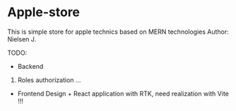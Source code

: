 # Apple-store

This is simple store for apple technics based on MERN technologies
Author: Nielsen J. <abcen7>

TODO:

- Backend

1. Roles authorization
   ...

- Frontend
  Design + React application with RTK, need realization with Vite !!!
